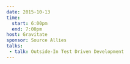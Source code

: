 ```yaml
---
date: 2015-10-13
time:
  start: 6:00pm
  end: 7:00pm
host: Gravitate
sponsor: Source Allies
talks:
 - talk: Outside-In Test Driven Development
---
```

